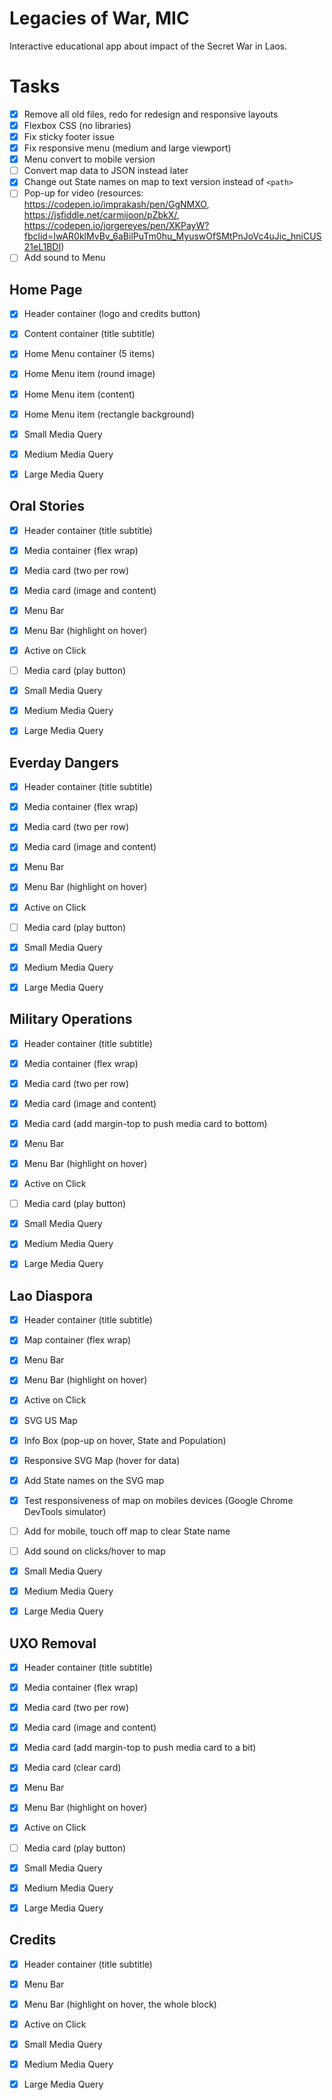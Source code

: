 # Legacies of War, MIC

Interactive educational app about impact of the Secret War in Laos.

# Tasks

- [x] Remove all old files, redo for redesign and responsive layouts
- [x] Flexbox CSS (no libraries)
- [x] Fix sticky footer issue
- [x] Fix responsive menu (medium and large viewport)
- [x] Menu convert to mobile version
- [ ] Convert map data to JSON instead later
- [x] Change out State names on map to text version instead of `<path>`
- [ ] Pop-up for video (resources: https://codepen.io/imprakash/pen/GgNMXO, https://jsfiddle.net/carmijoon/pZbkX/, https://codepen.io/jorgereyes/pen/XKPayW?fbclid=IwAR0klMvBv_6aBilPuTm0hu_MyuswOfSMtPnJoVc4uJic_hniCUS21eL1BDI)
- [ ] Add sound to Menu

## Home Page

- [x] Header container (logo and credits button)
- [x] Content container (title subtitle)
- [x] Home Menu container (5 items)
- [x] Home Menu item (round image)
- [x] Home Menu item (content)
- [x] Home Menu item (rectangle background)

- [x] Small Media Query
- [x] Medium Media Query
- [x] Large Media Query

## Oral Stories

- [x] Header container (title subtitle)
- [x] Media container (flex wrap)
- [x] Media card (two per row)
- [x] Media card (image and content)
- [x] Menu Bar
- [x] Menu Bar (highlight on hover)
- [x] Active on Click
- [ ] Media card (play button)

- [x] Small Media Query
- [x] Medium Media Query
- [x] Large Media Query

## Everday Dangers

- [x] Header container (title subtitle)
- [x] Media container (flex wrap)
- [x] Media card (two per row)
- [x] Media card (image and content)
- [x] Menu Bar
- [x] Menu Bar (highlight on hover)
- [x] Active on Click
- [ ] Media card (play button)

- [x] Small Media Query
- [x] Medium Media Query
- [x] Large Media Query

## Military Operations

- [x] Header container (title subtitle)
- [x] Media container (flex wrap)
- [x] Media card (two per row)
- [x] Media card (image and content)
- [x] Media card (add margin-top to push media card to bottom)
- [x] Menu Bar
- [x] Menu Bar (highlight on hover)
- [x] Active on Click
- [ ] Media card (play button)

- [x] Small Media Query
- [x] Medium Media Query
- [x] Large Media Query

## Lao Diaspora

- [x] Header container (title subtitle)
- [x] Map container (flex wrap)
- [x] Menu Bar
- [x] Menu Bar (highlight on hover)
- [x] Active on Click
- [x] SVG US Map
- [x] Info Box (pop-up on hover, State and Population)
- [x] Responsive SVG Map (hover for data)
- [x] Add State names on the SVG map
- [x] Test responsiveness of map on mobiles devices (Google Chrome DevTools simulator)
- [ ] Add for mobile, touch off map to clear State name
- [ ] Add sound on clicks/hover to map

- [x] Small Media Query
- [x] Medium Media Query
- [x] Large Media Query

## UXO Removal

- [x] Header container (title subtitle)
- [x] Media container (flex wrap)
- [x] Media card (two per row)
- [x] Media card (image and content)
- [x] Media card (add margin-top to push media card to a bit)
- [x] Media card (clear card)
- [x] Menu Bar
- [x] Menu Bar (highlight on hover)
- [x] Active on Click
- [ ] Media card (play button)

- [x] Small Media Query
- [x] Medium Media Query
- [x] Large Media Query

## Credits

- [x] Header container (title subtitle)
- [x] Menu Bar
- [x] Menu Bar (highlight on hover, the whole block)
- [x] Active on Click

- [x] Small Media Query
- [x] Medium Media Query
- [x] Large Media Query
